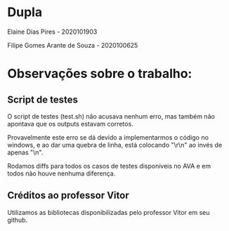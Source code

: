 # Dupla 
Elaine Dias Pires - 2020101903

Filipe Gomes Arante de Souza - 2020100625

# Observações sobre o trabalho:

## Script de testes
O script de testes (test.sh) não acusava nenhum erro, mas também não apontava que os outputs estavam corretos.

Provavelmente este erro se dá devido a implementarmos o código no windows, e ao dar uma quebra de linha,
está colocando "\r\n" ao invés de apenas "\n".

Rodamos diffs para todos os casos de testes disponíveis no AVA e em todos não houve nenhuma diferença.

## Créditos ao professor Vitor
Utilizamos as bibliotecas disponibilizadas pelo professor Vitor em seu github.
